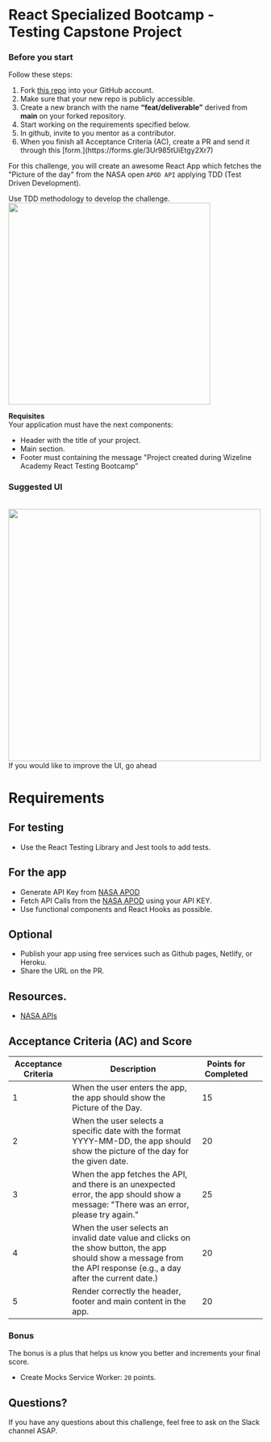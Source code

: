 # React Specialized Bootcamp - Testing Capstone Project

### Before you start

Follow these steps:
<ol>
  <li>Fork  <a href=
              https://github.com/wizelineacademy/URL-CAPSTONE-PROJECT">this repo</a> into your GitHub account.
  <li>Make sure that your new repo is publicly accessible.
  <li>Create a new branch with the name <b>“feat/deliverable”</b> derived from <b>main</b> on your forked repository.
  <li>Start working on the requirements specified below.
  <li>In github, invite to you mentor as a contributor. </li>
  <li> When you finish all Acceptance Criteria (AC), create a PR and send it through this [form.](https://forms.gle/3Ur985tUiEtgy2Xr7) </li>
</ol>

For this challenge, you will create an awesome React App which fetches the "Picture of the day" from the NASA open `APOD API` applying TDD (Test Driven Development).

Use TDD methodology to develop the challenge.
<br>
<img src="https://d2rh459eail1v8.cloudfront.net/test-driven-development-TDD.jpg" width="400"> 
<br>

**Requisites**
<br>
Your application must have the next components:

-  Header with the title of your project.
-  Main section.
-  Footer must containing the message "Project created during Wizeline Academy React Testing Bootcamp”
### Suggested UI
<br>
<img src="https://d2rh459eail1v8.cloudfront.net/NASA.jpg" width="500"> 
<br>
If you would like to improve the UI, go ahead 

# Requirements
## For testing

- Use the React Testing Library and Jest tools to add tests.

## For the app
- Generate API Key from [NASA APOD](https://api.nasa.gov/)
- Fetch API Calls from the [NASA APOD](https://api.nasa.gov/) using your API KEY.
- Use functional components and React Hooks as possible.
## Optional
- Publish your app using free services such as Github pages, Netlify, or Heroku.
- Share the URL on the PR.

## Resources.

- [NASA APIs](https://api.nasa.gov/)

## Acceptance Criteria (AC) and Score

| Acceptance Criteria | Description                                                                                                                               | Points for Completed ||
|---------------------|-------------------------------------------------------------------------------------------------------------------------------------------|----------------------|----------------------|
| 1               |  When the user enters the app, the app should show the Picture of the Day.                                                                 | 15                   ||
| 2              | When the user selects a specific date with the format YYYY-MM-DD, the app should show the picture of the day for the given date.          | 20                   ||
| 3              | When the app fetches the API, and there is an unexpected error, the app should show a message: "There was an error, please try again."    | 25                   | |
| 4               | When the user selects an invalid date value and clicks on the show button, the app should show a message from the API response (e.g., a day after the current date.) | 20                   |
| 5               | Render correctly the header, footer and main content in the app. | 20                   |

### Bonus

The bonus is a plus that helps us know you better and increments your final score.

- Create Mocks Service Worker: `20` points.

## Questions?

If you have any questions about this challenge, feel free to ask on the Slack channel ASAP.
